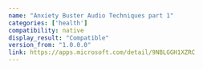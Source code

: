 ```yaml
---
name: "Anxiety Buster Audio Techniques part 1"
categories: ['health']
compatibility: native
display_result: "Compatible"
version_from: "1.0.0.0"
link: https://apps.microsoft.com/detail/9NBLGGH1XZRC
---
```

